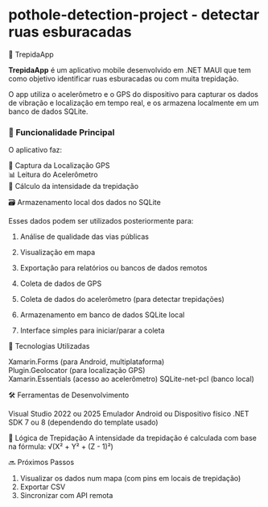 # pothole-detection-project - detectar ruas esburacadas

🚧 TrepidaApp

<b>TrepidaApp</b> é um aplicativo mobile desenvolvido em .NET MAUI que tem como objetivo identificar ruas esburacadas ou com muita trepidação. 

O app utiliza o acelerômetro e o GPS do dispositivo para capturar os dados de vibração e localização em tempo real, e os armazena localmente em um banco de dados SQLite.

### 📱 Funcionalidade Principal

O aplicativo faz:

📡 Captura da Localização GPS<br>
📊 Leitura do Acelerômetro<br>
🎯 Cálculo da intensidade da trepidação

🗃️ Armazenamento local dos dados no SQLite

Esses dados podem ser utilizados posteriormente para:

1. Análise de qualidade das vias públicas
2. Visualização em mapa
3. Exportação para relatórios ou bancos de dados remotos

1. Coleta de dados de GPS
2. Coleta de dados do acelerômetro (para detectar trepidações)
3. Armazenamento em banco de dados SQLite local
4. Interface simples para iniciar/parar a coleta

📱 Tecnologias Utilizadas

Xamarin.Forms (para Android, multiplataforma)<br>
Plugin.Geolocator (para localização GPS)<br>
Xamarin.Essentials (acesso ao acelerômetro)
SQLite-net-pcl (banco local)

🛠️ Ferramentas de Desenvolvimento

Visual Studio 2022 ou 2025
Emulador Android ou Dispositivo físico
.NET SDK 7 ou 8 (dependendo do template usado)

🧠 Lógica de Trepidação
A intensidade da trepidação é calculada com base na fórmula:
√(X² + Y² + (Z - 1)²)

🔜 Próximos Passos

1. Visualizar os dados num mapa (com pins em locais de trepidação)
2. Exportar CSV
3. Sincronizar com API remota
